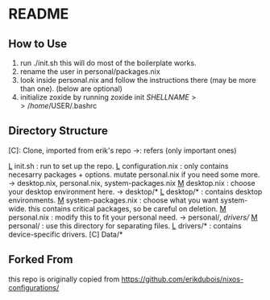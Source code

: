 # README

## How to Use

1. run ./init.sh this will do most of the boilerplate works.
2. rename the user in personal/packages.nix
3. look inside personal.nix and follow the instructions there (may be more than one).
(below are optional)
4. initialize zoxide by running zoxide init $SHELLNAME >> /home/$USER/.bashrc

## Directory Structure

[M]: Mutable (.gitignore'd, make changes in these files)
[L]: Locked (you shouldn't make changes in these files unless necesarry)
[C]: Clone, imported from erik's repo
->: refers (only important ones)

[L] init.sh : run to set up the repo.
[L] configuration.nix : only contains necesarry packages + options. mutate personal.nix if you need some more.
-> desktop.nix, personal.nix, system-packages.nix
[M] desktop.nix : choose your desktop environment here.
-> desktop/*
[L] desktop/* : contains desktop environments.
[M] system-packages.nix : choose what you want system-wide. this contains critical packages, so be careful on deletion.
[M] personal.nix : modify this to fit your personal need.
-> personal/*, drivers/*
[M] personal/ : use this directory for separating files.
[L] drivers/* : contains device-specific drivers.
[C] Data/*

## Forked From

this repo is originally copied from https://github.com/erikdubois/nixos-configurations/
